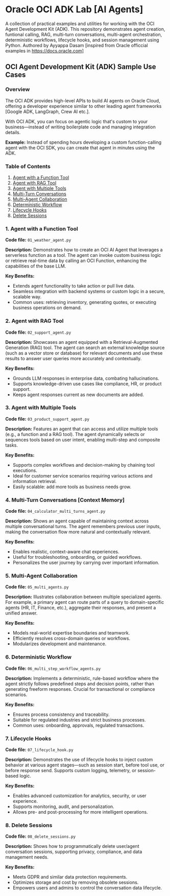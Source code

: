 # Oracle OCI ADK Lab [AI Agents]
A collection of practical examples and utilities for working with the OCI Agent Development Kit (ADK). This repository demonstrates agent creation, funtional calling, RAG, multi-turn conversations, multi-agent orchestration, deterministic workflows, lifecycle hooks, and session management using Python. Authored by Ayyappa Dasam [inspired from Oracle officcial examples in https://docs.oracle.com]

## OCI Agent Development Kit (ADK) Sample Use Cases

### Overview
The OCI ADK provides high-level APIs to build AI agents on Oracle Cloud, offering a developer experience similar to other leading agent frameworks [Google ADK, LangGraph, Crew AI etc.].

With OCI ADK, you can focus on agentic logic that's custom to your business—instead of writing boilerplate code and managing integration details.

**Example:**
Instead of spending hours developing a custom function-calling agent with the OCI SDK, you can create that agent in minutes using the ADK.

### Table of Contents
1. [Agent with a Function Tool](#1-agent-with-a-function-tool)
2. [Agent with RAG Tool](#2-agent-with-rag-tool)
3. [Agent with Multiple Tools](#3-agent-with-multiple-tools)
4. [Multi-Turn Conversations](#4-multi-turn-conversations)
5. [Multi-Agent Collaboration](#5-multi-agent-collaboration)
6. [Deterministic Workflow](#6-deterministic-workflow)
7. [Lifecycle Hooks](#7-lifecycle-hooks)
8. [Delete Sessions](#8-delete-sessions)

### 1. Agent with a Function Tool
**Code file:** `01_weather_agent.py`

**Description:**
Demonstrates how to create an OCI AI Agent that leverages a serverless function as a tool. The agent can invoke custom business logic or retrieve real-time data by calling an OCI Function, enhancing the capabilities of the base LLM.

**Key Benefits:**
- Extends agent functionality to take action or pull live data.
- Seamless integration with backend systems or custom logic in a secure, scalable way.
- Common uses: retrieving inventory, generating quotes, or executing business operations on demand.

### 2. Agent with RAG Tool
**Code file:** `02_support_agent.py`

**Description:**
Showcases an agent equipped with a Retrieval-Augmented Generation (RAG) tool. The agent can search an external knowledge source (such as a vector store or database) for relevant documents and use these results to answer user queries more accurately and contextually.

**Key Benefits:**
- Grounds LLM responses in enterprise data, combating hallucinations.
- Supports knowledge-driven use cases like compliance, HR, or product support.
- Keeps agent responses current as new documents are added.

### 3. Agent with Multiple Tools
**Code file:** `03_product_support_agent.py`

**Description:**
Features an agent that can access and utilize multiple tools (e.g., a function and a RAG tool). The agent dynamically selects or sequences tools based on user intent, enabling multi-step and composite tasks.

**Key Benefits:**
- Supports complex workflows and decision-making by chaining tool executions.
- Ideal for customer service scenarios requiring various actions and information retrieval.
- Easily scalable: add more tools as business needs grow.

### 4. Multi-Turn Conversations [Context Memory]
**Code file:** `04_calculator_multi_turns_agent.py`

**Description:**
Shows an agent capable of maintaining context across multiple conversational turns. The agent remembers previous user inputs, making the conversation flow more natural and contextually relevant.

**Key Benefits:**
- Enables realistic, context-aware chat experiences.
- Useful for troubleshooting, onboarding, or guided workflows.
- Personalizes the user journey by carrying over important information.

### 5. Multi-Agent Collaboration
**Code file:** `05_multi_agents.py`

**Description:**
Illustrates collaboration between multiple specialized agents. For example, a primary agent can route parts of a query to domain-specific agents (HR, IT, Finance, etc.), aggregate their responses, and present a unified answer.

**Key Benefits:**
- Models real-world expertise boundaries and teamwork.
- Efficiently resolves cross-domain queries or workflows.
- Modularizes development and maintenance.

### 6. Deterministic Workflow
**Code file:** `06_multi_step_workflow_agents.py`

**Description:**
Implements a deterministic, rule-based workflow where the agent strictly follows predefined steps and decision points, rather than generating freeform responses. Crucial for transactional or compliance scenarios.

**Key Benefits:**
- Ensures process consistency and traceability.
- Suitable for regulated industries and strict business processes.
- Common uses: onboarding, approvals, regulated transactions.

### 7. Lifecycle Hooks
**Code file:** `07_lifecycle_hook.py`

**Description:**
Demonstrates the use of lifecycle hooks to inject custom behavior at various agent stages—such as session start, before tool use, or before response send. Supports custom logging, telemetry, or session-based logic.

**Key Benefits:**
- Enables advanced customization for analytics, security, or user experience.
- Supports monitoring, audit, and personalization.
- Allows pre- and post-processing for more intelligent operations.

### 8. Delete Sessions
**Code file:** `08_delete_sessions.py`

**Description:**
Shows how to programmatically delete user/agent conversation sessions, supporting privacy, compliance, and data management needs.

**Key Benefits:**
- Meets GDPR and similar data protection requirements.
- Optimizes storage and cost by removing obsolete sessions.
- Empowers users and admins to control the conversation data lifecycle.

